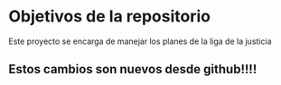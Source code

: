 # Objetivos de la repositorio

Este proyecto se encarga de manejar los planes de la liga de la justicia


## Estos cambios son nuevos desde github!!!!
